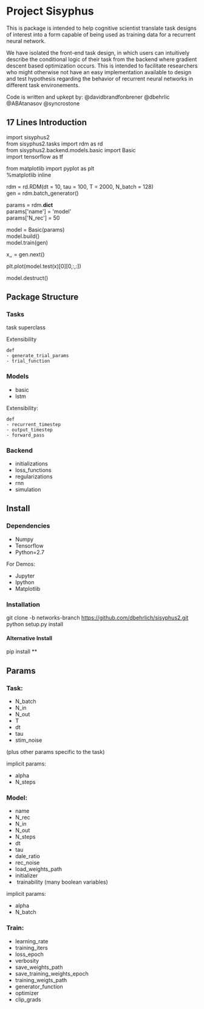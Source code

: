 # Project Sisyphus

This is package is intended to help cognitive scientist translate task designs of interest into a form capable of being used as training data for a recurrent neural network.


We have isolated the front-end task design, in which users can intuitively describe the conditional logic of their task from the backend where gradient descent based optimization occurs. This is intended to facilitate researchers who might otherwise not have an easy implementation available to design and test hypothesis regarding the behavior of recurrent neural networks in different task environements.


Code is written and upkept by: @davidbrandfonbrener @dbehrlic @ABAtanasov @syncrostone 

## 17 Lines Introduction

import sisyphus2  
from sisyphus2.tasks import rdm as rd  
from sisyphus2.backend.models.basic import Basic  
import tensorflow as tf  

from matplotlib import pyplot as plt  
%matplotlib inline

rdm = rd.RDM(dt = 10, tau = 100, T = 2000, N_batch = 128)  
gen = rdm.batch_generator()

params = rdm.__dict__  
params['name'] = 'model'  
params['N_rec'] = 50  

model = Basic(params)  
model.build()  
model.train(gen)

x,_,_ = gen.next()

plt.plot(model.test(x)[0][0,:,:])

model.destruct()

## Package Structure

### Tasks

task superclass

Extensibility 

	def
	- generate_trial_params
	- trial_function

### Models

- basic
- lstm

Extensibility:

	def
	- recurrent_timestep
	- output_timestep
	- forward_pass

### Backend

- initializations
- loss_functions
- regularizations
- rnn
- simulation


## Install

### Dependencies

- Numpy
- Tensorflow
- Python=2.7

For Demos:
- Jupyter
- Ipython
- Matplotlib

### Installation

git clone -b networks-branch https://github.com/dbehrlich/sisyphus2.git  
python setup.py install

#### Alternative Install

pip install **


## Params

### Task:
- N_batch
- N_in
- N_out
- T
- dt
- tau
- stim_noise

  
(plus other params specific to the task)

implicit params:
  - alpha
  - N_steps


### Model:
- name
- N_rec
- N_in
- N_out
- N_steps
- dt
- tau
- dale_ratio
- rec_noise
- load_weights_path
- initializer 
-  trainability (many boolean variables)

implicit params:
  - alpha
  - N_batch


### Train:
- learning_rate
- training_iters
- loss_epoch
- verbosity
- save_weights_path
- save_training_weights_epoch
- training_weigts_path
- generator_function
- optimizer
- clip_grads